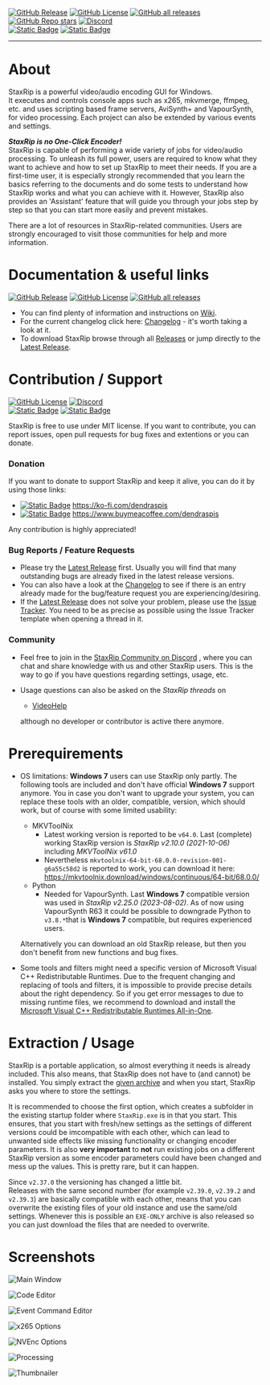 [![GitHub Release](https://img.shields.io/github/v/release/staxrip/staxrip?style=plastic&logo=Github&logoColor=white&label=Release&labelColor=hsl(210%2C%2060%25%2C%2050%25)&color=hsl(110%2C%2060%25%2C%2050%25))](https://github.com/staxrip/staxrip/releases/latest)
[![GitHub License](https://img.shields.io/github/license/staxrip/staxrip?style=plastic&logo=GitHub&logoColor=white&label=License&labelColor=hsl(210%2C%2060%25%2C%2050%25)&color=hsl(110%2C%2060%25%2C%2050%25))](https://github.com/staxrip/staxrip/blob/master/License.txt)
[![GitHub all releases](https://img.shields.io/github/downloads/staxrip/staxrip/total?style=plastic&logo=GitHub&logoColor=white&label=Total%20Downloads&labelColor=hsl(210%2C%2060%25%2C%2050%25)&color=hsl(110%2C%2060%25%2C%2050%25))](https://github.com/staxrip/staxrip/releases/latest)
[![GitHub Repo stars](https://img.shields.io/github/stars/staxrip/staxrip?style=plastic&logo=GitHub&logoColor=white&label=Stars&labelColor=hsl(210%2C%2060%25%2C%2050%25)&color=hsl(110%2C%2060%25%2C%2050%25))](https://github.com/staxrip/staxrip)
[![Discord](https://img.shields.io/badge/Discord-Join%20us?style=plastic&logo=discord&logoColor=white&labelColor=hsl(210%2C%2060%25%2C%2050%25)&color=hsl(210%2C%2060%25%2C%2050%25))](https://discord.gg/uz8pVR79Bd)  
[![Static Badge](https://img.shields.io/badge/Ko--fi-F16061?style=plastic&logo=Ko-Fi&labelColor=hsl(210%2C%2060%25%2C%2050%25)&color=hsl(210%2C%2060%25%2C%2050%25))](https://ko-fi.com/dendraspis)
[![Static Badge](https://img.shields.io/badge/BuyMeACoffee-BuyMeACoffee?style=plastic&logo=BuyMeACoffee&labelColor=hsl(210%2C%2060%25%2C%2050%25)&color=hsl(210%2C%2060%25%2C%2050%25))](https://www.buymeacoffee.com/dendraspis)

-------------

# About

StaxRip is a powerful video/audio encoding GUI for Windows.  
It executes and controls console apps such as x265, mkvmerge, ffmpeg, etc. and uses scripting based frame servers, AviSynth+ and VapourSynth, for video processing.
Each project can also be extended by various events and settings.

***StaxRip is no One-Click Encoder!***  
StaxRip is capable of performing a wide variety of jobs for video/audio processing. To unleash its full power, users are required to know what they want to achieve and how to set up StaxRip to meet their needs.
If you are a first-time user, it is especially strongly recommended that you learn the basics referring to the documents and do some tests to understand how StaxRip works and what you can achieve with it. However, StaxRip also provides an 'Assistant' feature that will guide you through your jobs step by step so that you can start more easily and prevent mistakes.

There are a lot of resources in StaxRip-related communities. Users are strongly encouraged to visit those communities for help and more information.

# Documentation & useful links

[![GitHub Release](https://img.shields.io/github/v/release/staxrip/staxrip?style=plastic&logo=Github&logoColor=white&label=Release&labelColor=hsl(210%2C%2060%25%2C%2050%25)&color=hsl(110%2C%2060%25%2C%2050%25))](https://github.com/staxrip/staxrip/releases/latest)
[![GitHub License](https://img.shields.io/github/license/staxrip/staxrip?style=plastic&logo=GitHub&logoColor=white&label=License&labelColor=hsl(210%2C%2060%25%2C%2050%25)&color=hsl(110%2C%2060%25%2C%2050%25))](https://github.com/staxrip/staxrip/blob/master/License.txt)
[![GitHub all releases](https://img.shields.io/github/downloads/staxrip/staxrip/total?style=plastic&logo=GitHub&logoColor=white&label=Total%20Downloads&labelColor=hsl(210%2C%2060%25%2C%2050%25)&color=hsl(110%2C%2060%25%2C%2050%25))](https://github.com/staxrip/staxrip/releases/latest)

- You can find plenty of information and instructions on [Wiki](https://github.com/staxrip/staxrip/wiki).
- For the current changelog click here: [Changelog](https://github.com/staxrip/staxrip/blob/master/Changelog.md) - it's worth taking a look at it.
- To download StaxRip browse through all [Releases](https://github.com/staxrip/staxrip/releases) or jump directly to the [Latest Release](https://github.com/staxrip/staxrip/releases/latest). 

# Contribution / Support

[![GitHub License](https://img.shields.io/github/license/staxrip/staxrip?style=plastic&logo=GitHub&logoColor=white&label=License&labelColor=hsl(210%2C%2060%25%2C%2050%25)&color=hsl(110%2C%2060%25%2C%2050%25))](https://github.com/staxrip/staxrip/blob/master/License.txt)
[![Discord](https://img.shields.io/badge/Discord-Join%20us?style=plastic&logo=discord&logoColor=white&labelColor=hsl(210%2C%2060%25%2C%2050%25)&color=hsl(210%2C%2060%25%2C%2050%25))](https://discord.gg/uz8pVR79Bd)  
[![Static Badge](https://img.shields.io/badge/Ko--fi-F16061?style=plastic&logo=Ko-Fi&labelColor=hsl(210%2C%2060%25%2C%2050%25)&color=hsl(210%2C%2060%25%2C%2050%25))](https://ko-fi.com/dendraspis)
[![Static Badge](https://img.shields.io/badge/BuyMeACoffee-BuyMeACoffee?style=plastic&logo=BuyMeACoffee&labelColor=hsl(210%2C%2060%25%2C%2050%25)&color=hsl(210%2C%2060%25%2C%2050%25))](https://www.buymeacoffee.com/dendraspis)

StaxRip is free to use under MIT license. If you want to contribute, you can report issues, open pull requests for bug fixes and extentions or you can donate.

### **Donation**
If you want to donate to support StaxRip and keep it alive, you can do it by using those links:

- [![Static Badge](https://img.shields.io/badge/Ko--fi-F16061?style=plastic&logo=Ko-Fi&labelColor=hsl(210%2C%2060%25%2C%2050%25)&color=hsl(210%2C%2060%25%2C%2050%25))](https://ko-fi.com/dendraspis) https://ko-fi.com/dendraspis
- [![Static Badge](https://img.shields.io/badge/BuyMeACoffee-BuyMeACoffee?style=plastic&logo=BuyMeACoffee&labelColor=hsl(210%2C%2060%25%2C%2050%25)&color=hsl(210%2C%2060%25%2C%2050%25))](https://www.buymeacoffee.com/dendraspis) https://www.buymeacoffee.com/dendraspis

Any contribution is highly appreciated! 

### **Bug Reports / Feature Requests**
- Please try the [Latest Release](https://github.com/staxrip/staxrip/releases/latest) first. Usually you will find that many outstanding bugs are already fixed in the latest release versions.
- You can also have a look at the [Changelog](https://github.com/staxrip/staxrip/blob/master/Changelog.md) to see if there is an entry already made for the bug/feature request you are experiencing/desiring.
- If the [Latest Release](https://github.com/staxrip/staxrip/releases/latest) does not solve your problem, please use the [Issue Tracker](https://github.com/staxrip/staxrip/issues). You need to be as precise as possible using the Issue Tracker template when opening a thread in it.

### Community
- Feel free to join in the [StaxRip Community on Discord](https://discord.gg/uz8pVR79Bd) , where you can chat and share knowledge with us and other StaxRip users. 
This is the way to go if you have questions regarding settings, usage, etc.
- Usage questions can also be asked on the *StaxRip threads* on
  - [VideoHelp](https://forum.videohelp.com/threads/369913-StaxRip-support-thread)

  although no developer or contributor is active there anymore.

# Prerequirements
- OS limitations: **Windows 7** users can use StaxRip only partly. The following tools are included and don't have official **Windows 7** support anymore. You in case you don't want to upgrade your system, you can replace these tools with an older, compatible, version, which should work, but of course with some limited usability:
    - MKVToolNix
        - Latest working version is reported to be `v64.0`. Last (complete) working StaxRip version is *StaxRip v2.10.0 (2021-10-06)* including *MKVToolNix v61.0*
        - Nevertheless `mkvtoolnix-64-bit-68.0.0-revision-001-g6a55c58d2` is reported to work, you can download it here: https://mkvtoolnix.download/windows/continuous/64-bit/68.0.0/
    - Python
        - Needed for VapourSynth. Last **Windows 7** compatible version was used in *StaxRip v2.25.0 (2023-08-02)*. As of now using VapourSynth R63 it could be possible to downgrade Python to `v3.8.*`that is **Windows 7** compatible, but requires experienced users.
             
     Alternatively you can download an old StaxRip release, but then you don't benefit from new functions and bug fixes.

- Some tools and filters might need a specific version of Microsoft Visual C++ Redistributable Runtimes. Due to the frequent changing and replacing of tools and filters, it is impossible to provide precise details about the right dependency. So if you get error messages to due to missing runtime files, we recommend to download and install the [Microsoft Visual C++ Redistributable Runtimes All-in-One](https://www.techpowerup.com/download/visual-c-redistributable-runtime-package-all-in-one/).

# Extraction / Usage

StaxRip is a portable application, so almost everything it needs is already included. 
This also means, that StaxRip does not have to (and cannot) be installed. 
You simply extract the [given archive](https://github.com/staxrip/staxrip/releases/latest) and when you start, StaxRip asks you where to store the settings.

It is recommended to choose the first option, which creates a subfolder in the existing startup folder where `StaxRip.exe` is in that you start.
This ensures, that you start with fresh/new settings as the settings of different versions could be imcompatible with each other,
which can lead to unwanted side effects like missing functionality or changing encoder parameters. 
It is also **very important** to **not** run existing jobs on a different StaxRip version as some encoder parameters could have been changed
and mess up the values. This is pretty rare, but it can happen.

Since `v2.37.0` the versioning has changed a little bit.  
Releases with the same second number (for example `v2.39.0`, `v2.39.2` and `v2.39.3`) are basically compatible with each other,
means that you can overwrite the existing files of your old instance and use the same/old settings.
Whenever this is possible an `EXE-ONLY` archive is also released so you can just download the files that are needed to overwrite.


# Screenshots

![Main Window](https://github.com/staxrip/staxrip/blob/master/Image/Screenshots/Main.png)

![Code Editor](https://github.com/staxrip/staxrip/blob/master/Image/Screenshots/CodeEditor.png)

![Event Command Editor](https://github.com/staxrip/staxrip/blob/master/Image/Screenshots/EventCommandEditor.png)

![x265 Options](https://github.com/staxrip/staxrip/blob/master/Image/Screenshots/x265.png)

![NVEnc Options](https://github.com/staxrip/staxrip/blob/master/Image/Screenshots/NVEnc.png)

![Processing](https://github.com/staxrip/staxrip/blob/master/Image/Screenshots/Processing2.png)

![Thumbnailer](https://github.com/staxrip/staxrip/blob/master/Image/Screenshots/ThumbnailsOptions3.png)
